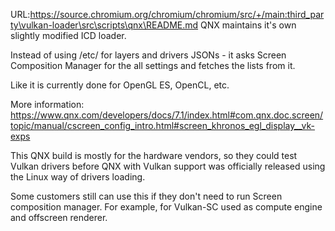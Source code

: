 URL:https://source.chromium.org/chromium/chromium/src/+/main:third_party\vulkan-loader\src\scripts\qnx\README.md
QNX maintains it's own slightly modified ICD loader.

Instead of using /etc/ for layers and drivers JSONs - it asks Screen Composition Manager for the all settings and fetches the lists from it.

Like it is currently done for OpenGL ES, OpenCL, etc.

More information:
https://www.qnx.com/developers/docs/7.1/index.html#com.qnx.doc.screen/topic/manual/cscreen_config_intro.html#screen_khronos_egl_display__vk-exps

This QNX build is mostly for the hardware vendors, so they could test Vulkan drivers before QNX with Vulkan support was officially released using the Linux way of drivers loading.

Some customers still can use this if they don't need to run Screen composition manager. For example, for Vulkan-SC used as compute engine and offscreen renderer.
